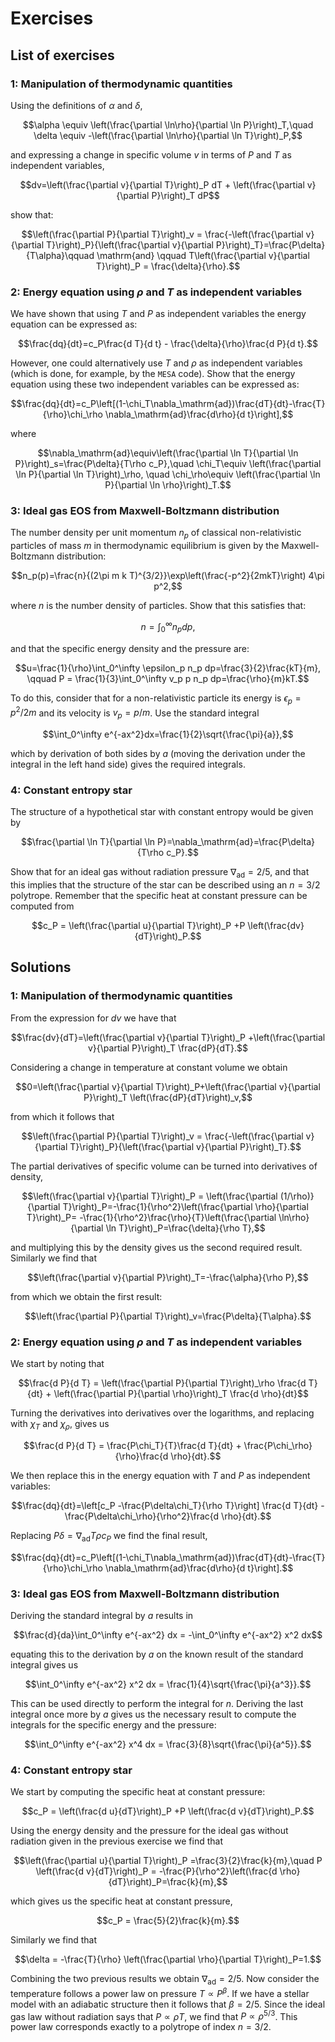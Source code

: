 # Exercises

## List of exercises

### 1: Manipulation of thermodynamic quantities

Using the definitions of $\alpha$ and $\delta$,

$$\alpha \equiv \left(\frac{\partial \ln\rho}{\partial \ln P}\right)_T,\quad \delta \equiv -\left(\frac{\partial \ln\rho}{\partial \ln T}\right)_P,$$

and expressing a change in specific volume $v$ in terms of $P$ and $T$ as independent variables,

$$dv=\left(\frac{\partial v}{\partial T}\right)_P dT + \left(\frac{\partial v}{\partial P}\right)_T dP$$

show that:

$$\left(\frac{\partial P}{\partial T}\right)_v = \frac{-\left(\frac{\partial v}{\partial T}\right)_P}{\left(\frac{\partial v}{\partial P}\right)_T}=\frac{P\delta}{T\alpha}\qquad \mathrm{and} \qquad T\left(\frac{\partial v}{\partial T}\right)_P = \frac{\delta}{\rho}.$$

### 2: Energy equation using $\rho$ and $T$ as independent variables

We have shown that using $T$ and $P$ as independent variables the energy equation can be expressed as:

$$\frac{dq}{dt}=c_P\frac{d T}{d t} - \frac{\delta}{\rho}\frac{d P}{d t}.$$

However, one could alternatively use $T$ and $\rho$ as independent variables (which is done, for example, by the $\texttt{MESA}$ code). Show that the energy equation using these two independent variables can be expressed as:

$$\frac{dq}{dt}=c_P\left[(1-\chi_T\nabla_\mathrm{ad})\frac{dT}{dt}-\frac{T}{\rho}\chi_\rho \nabla_\mathrm{ad}\frac{d\rho}{d t}\right],$$

where

$$\nabla_\mathrm{ad}\equiv\left(\frac{\partial \ln T}{\partial \ln P}\right)_s=\frac{P\delta}{T\rho c_P},\quad \chi_T\equiv \left(\frac{\partial \ln P}{\partial \ln T}\right)_\rho, \quad \chi_\rho\equiv \left(\frac{\partial \ln P}{\partial \ln \rho}\right)_T.$$

### 3: Ideal gas EOS from Maxwell-Boltzmann distribution

The number density per unit momentum $n_p$ of classical non-relativistic particles of mass $m$ in thermodynamic equilibrium is given by the Maxwell-Boltzmann distribution:

$$n_p(p)=\frac{n}{(2\pi m k T)^{3/2}}\exp\left(\frac{-p^2}{2mkT}\right) 4\pi p^2,$$

where $n$ is the number density of particles. Show that this satisfies that:

$$n=\int_0^\infty n_p dp,$$

and that the specific energy density and the pressure are:

$$u=\frac{1}{\rho}\int_0^\infty \epsilon_p n_p dp=\frac{3}{2}\frac{kT}{m}, \qquad P = \frac{1}{3}\int_0^\infty v_p p n_p dp=\frac{\rho}{m}kT.$$

To do this, consider that for a non-relativistic particle its energy is $\epsilon_p=p^2/2m$ and its velocity is $v_p=p/m$. Use the standard integral

$$\int_0^\infty e^{-ax^2}dx=\frac{1}{2}\sqrt{\frac{\pi}{a}},$$

which by derivation of both sides by $a$ (moving the derivation under the integral in the left hand side) gives the required integrals.

### 4: Constant entropy star

The structure of a hypothetical star with constant entropy would be given by

$$\frac{\partial \ln T}{\partial \ln P}=\nabla_\mathrm{ad}=\frac{P\delta}{T\rho c_P}.$$

Show that for an ideal gas without radiation pressure $\nabla_\mathrm{ad}=2/5$, and that this implies that the structure of the star can be described using an $n=3/2$ polytrope. Remember that the specific heat at constant pressure can be computed from

$$c_P = \left(\frac{\partial u}{\partial T}\right)_P +P \left(\frac{dv}{dT}\right)_P.$$

## Solutions

### 1: Manipulation of thermodynamic quantities

From the expression for $dv$ we have that

$$\frac{dv}{dT}=\left(\frac{\partial v}{\partial T}\right)_P +\left(\frac{\partial v}{\partial P}\right)_T \frac{dP}{dT}.$$

Considering a change in temperature at constant volume we obtain

$$0=\left(\frac{\partial v}{\partial T}\right)_P+\left(\frac{\partial v}{\partial P}\right)_T \left(\frac{dP}{dT}\right)_v,$$

from which it follows that

$$\left(\frac{\partial P}{\partial T}\right)_v = \frac{-\left(\frac{\partial v}{\partial T}\right)_P}{\left(\frac{\partial v}{\partial P}\right)_T}.$$

The partial derivatives of specific volume can be turned into derivatives of density,

$$\left(\frac{\partial v}{\partial T}\right)_P = \left(\frac{\partial (1/\rho)}{\partial T}\right)_P=-\frac{1}{\rho^2}\left(\frac{\partial \rho}{\partial T}\right)_P= -\frac{1}{\rho^2}\frac{\rho}{T}\left(\frac{\partial \ln\rho}{\partial \ln T}\right)_P=\frac{\delta}{\rho T},$$

and multiplying this by the density gives us the second required result. Similarly we find that

$$\left(\frac{\partial v}{\partial P}\right)_T=-\frac{\alpha}{\rho P},$$

from which we obtain the first result:

$$\left(\frac{\partial P}{\partial T}\right)_v=\frac{P\delta}{T\alpha}.$$

### 2: Energy equation using $\rho$ and $T$ as independent variables

We start by noting that

$$\frac{d P}{d T} = \left(\frac{\partial P}{\partial T}\right)_\rho \frac{d T}{dt} + \left(\frac{\partial P}{\partial \rho}\right)_T \frac{d \rho}{dt}$$

Turning the derivatives into derivatives over the logarithms, and replacing with $\chi_T$ and $\chi_\rho$, gives us

$$\frac{d P}{d T} = \frac{P\chi_T}{T}\frac{d T}{dt} + \frac{P\chi_\rho}{\rho}\frac{d \rho}{dt}.$$

We then replace this in the energy equation with $T$ and $P$ as independent variables:

$$\frac{dq}{dt}=\left[c_P -\frac{P\delta\chi_T}{\rho T}\right] \frac{d T}{dt} - \frac{P\delta\chi_\rho}{\rho^2}\frac{d \rho}{dt}.$$

Replacing $P\delta = \nabla_\mathrm{ad}T\rho c_P$ we find the final result,

$$\frac{dq}{dt}=c_P\left[(1-\chi_T\nabla_\mathrm{ad})\frac{dT}{dt}-\frac{T}{\rho}\chi_\rho \nabla_\mathrm{ad}\frac{d\rho}{d t}\right].$$

### 3: Ideal gas EOS from Maxwell-Boltzmann distribution

Deriving the standard integral by $a$ results in

$$\frac{d}{da}\int_0^\infty e^{-ax^2} dx = -\int_0^\infty e^{-ax^2} x^2 dx$$

equating this to the derivation by $a$ on the known result of the standard integral gives us

$$\int_0^\infty e^{-ax^2} x^2 dx = \frac{1}{4}\sqrt{\frac{\pi}{a^3}}.$$

This can be used directly to perform the integral for $n$. Deriving the last integral once more by $a$ gives us the necessary result to compute the integrals for the specific energy and the pressure:

$$\int_0^\infty e^{-ax^2} x^4 dx = \frac{3}{8}\sqrt{\frac{\pi}{a^5}}.$$

### 4: Constant entropy star

We start by computing the specific heat at constant pressure:

$$c_P = \left(\frac{d u}{dT}\right)_P +P \left(\frac{d v}{dT}\right)_P.$$

Using the energy density and the pressure for the ideal gas without radiation given in the previous exercise we find that

$$\left(\frac{\partial u}{\partial T}\right)_P =\frac{3}{2}\frac{k}{m},\quad P \left(\frac{d v}{dT}\right)_P = -\frac{P}{\rho^2}\left(\frac{d \rho}{dT}\right)_P=\frac{k}{m},$$

which gives us the specific heat at constant pressure,

$$c_P = \frac{5}{2}\frac{k}{m}.$$

Similarly we find that

$$\delta = -\frac{T}{\rho} \left(\frac{\partial \rho}{\partial T}\right)_P=1.$$

Combining the two previous results we obtain $\nabla_\mathrm{ad}=2/5$. Now consider the temperature follows a power law on pressure $T\propto P^\beta$. If we have a stellar model with an adiabatic structure then it follows that $\beta=2/5$. Since the ideal gas law without radiation says that $P\propto \rho T$, we find that $P\propto \rho^{5/3}$. This power law corresponds exactly to a polytrope of index $n=3/2$.